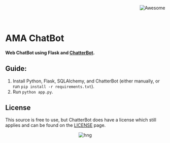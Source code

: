 <div align="right">

![Awesome](https://cdn.rawgit.com/sindresorhus/awesome/d7305f38d29fed78fa85652e3a63e154dd8e8829/media/badge.svg)

<br>

</div>

# AMA ChatBot

#### Web ChatBot using Flask and [ChatterBot](https://github.com/gunthercox/ChatterBot).

## Guide:
 1. Install Python, Flask, SQLAlchemy, and ChatterBot (either manually, or run `pip install -r requirements.txt`).
 2. Run `python app.py`.

## License
This source is free to use, but ChatterBot does have a license which still applies and can be found on the [LICENSE](https://github.com/gunthercox/ChatterBot/blob/master/LICENSE) page.



<div align="center">

![hng](https://res.cloudinary.com/iambeejayayo/image/upload/v1554240066/brand-logo.png)

<br>

</div>
